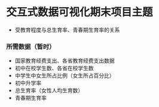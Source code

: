 # 交互式数据可视化期末项目主题
- 受教育程度与总生育率、青春期生育率的关系

### 所需数据（暂时）
- 国家教育经费支出、各省教育经费支出数据
- 初中在校学生数、各省在校学生数
- 中学生中女生所占比例（女生所占百分比）
- 初中升学率
- 总生育率（女性人均生育数）
- 青春期生育率
